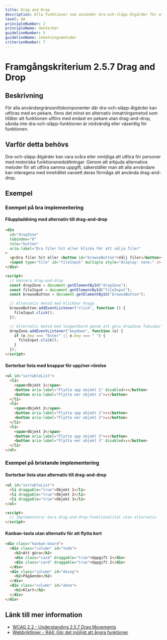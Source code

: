 ```yaml
---
title: Drag and Drop
description: Alla funktioner som använder dra-och-släpp-åtgärder för att flytta innehåll kan göras med endast en pekare.
level: AA
principleNumber: 2
principleName: Hanterbar
guidelineNumber: 5
guidelineName: Inmatningsmetoder
criterionNumber: 7
---
```


# Framgångskriterium 2.5.7 Drag and Drop

## Beskrivning

För alla användargränssnittskomponenter där dra-och-släpp-åtgärder kan utföras med en pekare, finns det minst en alternativ inmatningsmetod som tillåter att funktionen utförs med endast en pekare utan drag-and-drop, såvida inte dra-och-släpp-funktionen är nödvändig eller väsentlig för funktionen.

## Varför detta behövs

Dra-och-släpp-åtgärder kan vara svåra eller omöjliga att utföra för personer med motoriska funktionsnedsättningar. Genom att erbjuda alternativa metoder för att utföra samma uppgift, säkerställer man att alla användare kan interagera med innehållet oavsett deras förmåga att använda drag-and-drop.

## Exempel

### Exempel på bra implementering

#### Filuppladdning med alternativ till drag-and-drop

```html
<div
  id="dropZone"
  tabindex="0"
  role="button"
  aria-label="Dra filer hit eller klicka för att välja filer"
>
  <p>Dra filer hit eller <button id="browseButton">Välj filer</button></p>
  <input type="file" id="fileInput" multiple style="display: none;" />
</div>

<script>
  // Hantera drag-and-drop
  const dropZone = document.getElementById("dropZone");
  const fileInput = document.getElementById("fileInput");
  const browseButton = document.getElementById("browseButton");

  // Alternativ metod med klickbar knapp
  browseButton.addEventListener("click", function () {
    fileInput.click();
  });

  // Alternativ metod med tangentbord genom att göra dropZone fokusbar
  dropZone.addEventListener("keydown", function (e) {
    if (e.key === "Enter" || e.key === " ") {
      fileInput.click();
    }
  });
</script>
```

#### Sorterbar lista med knappar för upp/ner-rörelse

```html
<ul id="sortableList">
  <li>
    <span>Objekt 1</span>
    <button aria-label="Flytta upp objekt 1" disabled>↑</button>
    <button aria-label="Flytta ner objekt 1">↓</button>
  </li>
  <li>
    <span>Objekt 2</span>
    <button aria-label="Flytta upp objekt 2">↑</button>
    <button aria-label="Flytta ner objekt 2">↓</button>
  </li>
  <li>
    <span>Objekt 3</span>
    <button aria-label="Flytta upp objekt 3">↑</button>
    <button aria-label="Flytta ner objekt 3" disabled>↓</button>
  </li>
</ul>
```

### Exempel på bristande implementering

#### Sorterbar lista utan alternativ till drag-and-drop

```html
<ul id="sortableList">
  <li draggable="true">Objekt 1</li>
  <li draggable="true">Objekt 2</li>
  <li draggable="true">Objekt 3</li>
</ul>

<script>
  // Implementerar bara drag-and-drop-funktionalitet utan alternativ
</script>
```

#### Kanban-tavla utan alternativ för att flytta kort

```html
<div class="kanban-board">
  <div class="column" id="todo">
    <h2>Att göra</h2>
    <div class="card" draggable="true">Uppgift 1</div>
    <div class="card" draggable="true">Uppgift 2</div>
  </div>
  <div class="column" id="doing">
    <h2>Pågående</h2>
  </div>
  <div class="column" id="done">
    <h2>Klart</h2>
  </div>
</div>
```

## Länk till mer information

- [WCAG 2.2 - Understanding 2.5.7 Drag Movements](https://www.w3.org/WAI/WCAG22/Understanding/drag-movements.html)
- [Webbriktlinjer - R44: Gör det möjligt att ångra funktioner](https://www.digg.se/webbriktlinjer/alla-webbriktlinjer/gor-det-mojligt-att-angra-funktioner)
